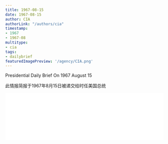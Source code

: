 ```yaml
---
title: 1967-08-15
date: 1967-08-15
author: CIA 
authorLink: "/authors/cia"
timestamp: 
- 1967
- 1967-08
multitype: 
- cia
tags: 
- dailybrief
featuredImagePreview: '/agency/CIA.png'
---
```



Presidential Daily Brief On 1967 August 15

此情报简报于1967年8月15日被递交给时任美国总统

<!--more-->





<div id="over" style="width:100%; overflow:hidden"> <iframe id="sFrame" name="sFrame" frameborder="no" border="0"  allowfullscreen marginwidth="0" scrolling="no" src = " /CIA/1967-08-15.html "  style = " position:absulute; width: 806px; top: 300;" > </iframe> </div>